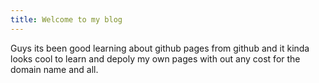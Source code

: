 ```yaml
---
title: Welcome to my blog
---
```


Guys its been good learning about github pages from github and it kinda looks cool to learn and depoly my own pages with out any cost for the domain name and all.
